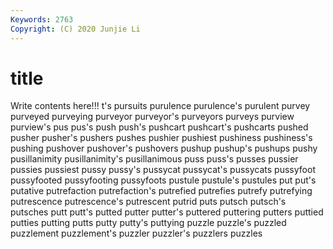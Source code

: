 ```yaml
---
Keywords: 2763
Copyright: (C) 2020 Junjie Li
---
```


# title

Write contents here!!!
t's 
pursuits 
purulence 
purulence's
purulent 
purvey 
purveyed 
purveying 
purveyor 
purveyor's 
purveyors 
purveys 
purview 
purview's
pus 
pus's 
push 
push's 
pushcart 
pushcart's 
pushcarts 
pushed 
pusher 
pusher's
pushers 
pushes 
pushier 
pushiest 
pushiness 
pushiness's 
pushing 
pushover 
pushover's 
pushovers
pushup 
pushup's 
pushups 
pushy 
pusillanimity 
pusillanimity's 
pusillanimous 
puss 
puss's 
pusses
pussier 
pussies 
pussiest 
pussy 
pussy's 
pussycat 
pussycat's 
pussycats 
pussyfoot 
pussyfooted
pussyfooting 
pussyfoots 
pustule 
pustule's 
pustules 
put 
put's 
putative 
putrefaction 
putrefaction's
putrefied 
putrefies 
putrefy 
putrefying 
putrescence 
putrescence's 
putrescent 
putrid 
puts 
putsch
putsch's 
putsches 
putt 
putt's 
putted 
putter 
putter's 
puttered 
puttering 
putters
puttied 
putties 
putting 
putts 
putty 
putty's 
puttying 
puzzle 
puzzle's 
puzzled
puzzlement 
puzzlement's 
puzzler 
puzzler's 
puzzlers 
puzzles 
